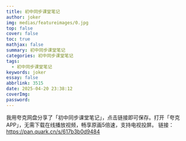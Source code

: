 ```yaml
---
title: 初中同步课堂笔记
author: joker
img: medias/featureimages/0.jpg
top: false
cover: false
toc: true
mathjax: false
summary: 初中同步课堂笔记
categories: 初中同步课堂笔记
tags:
  - 初中同步课堂笔记
keywords: joker
essay: false
abbrlink: 3515
date: 2025-04-20 23:38:12
coverImg:
password:
---
```


我用夸克网盘分享了「初中同步课堂笔记」，点击链接即可保存。打开「夸克APP」，无需下载在线播放视频，畅享原画5倍速，支持电视投屏。
链接：https://pan.quark.cn/s/617b3b0d9484
